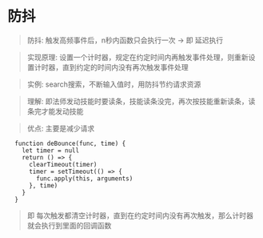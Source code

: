 # 防抖
>防抖: 触发高频事件后，n秒内函数只会执行一次 -> 即 延迟执行

>实现原理:
设置一个计时器，规定在约定时间内再触发事件处理，则重新设置计时器，直到约定的时间内没有再次触发事件处理

>实例: search搜索，不断输入值时，用防抖节约请求资源

>理解: 即法师发动技能时要读条，技能读条没完，再次按技能重新读条，读条完才能发动技能

>优点: 主要是减少请求

```$xslt
  function deBounce(func, time) {
    let timer = null
    return () => {
      clearTimeout(timer)
      timer = setTimeout(() => {
        func.apply(this, arguments)
      }, time)
    }
  }

```
>即 每次触发都清空计时器，直到在约定时间内没有再次触发，那么计时器就会执行到里面的回调函数
